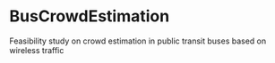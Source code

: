 # BusCrowdEstimation
Feasibility study on crowd estimation in public transit buses based on wireless traffic
